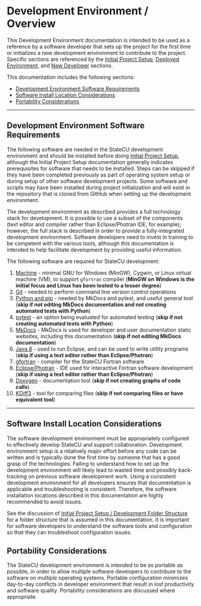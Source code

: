 # Development Environment / Overview

This Development Environment documentation is intended to be used as a reference by a software developer that
sets up the project for the first time or initializes a new development environment to contribute to the project.
Specific sections are referenced by the [Initial Project Setup](../project-init/overview.md),
[Deployed Environment](../deployed-env/overview.md), and
[New Developer](../dev-new/overview.md) sections.

This documentation includes the following sections:

* [Development Environment Software Requirements](#development-environment-software-requirements)
* [Software Install Location Considerations](#software-install-location-considerations)
* [Portability Considerations](#portability-considerations)

------------------

## Development Environment Software Requirements

The following software are needed in the StateCU development environment and should be installed before doing [Initial Project Setup](../project-init/overview.md),
although the Initial Project Setup documentation generally indicates prerequisites for software that needs to be installed.
Steps can be skipped if they have been completed previously as part of operating system setup or
during setup of other software development projects.
Some software and scripts may have been installed during project initialization
and will exist in the repository that is cloned from GitHub when setting up the development environment.

The development environment as described provides a full technology stack for development.
It is possible to use a subset of the components (text editor and compiler rather than Eclipse/Photran IDE, for example);
however, the full stack is described in order to provide a fully-integrated development environment.
Software developers need to invest in training to be competent with the various tools,
although this documentation is intended to help facilitate development by providing useful information.

The following software are required for StateCU development:

1. [Machine](machine.md) - minimal GNU for Windows (MinGW), Cygwin, or Linux virtual machine (VM), to support `gfortran` compiler
(**MinGW on Windows is the initial focus and Linux has been tested to a lesser degree**)
2. [Git](git.md) - needed to perform command line version control operations
3. [Python and pip](python.md) - needed by MkDocs and pytest, and useful general tool
(**skip if not editing MkDocs documentation and not creating automated tests with Python**)
4. [pytest](pytest.md) - an option being evaluated for automated testing (**skip if not creating automated tests with Python**)
5. [MkDocs](mkdocs.md) - MkDocs is used for developer and user documentation static websites, including this documentation
(**skip if not editing MkDocs documentation**)
6. [Java 8](java8.md) - used to run Eclipse, and can be used to write utility programs
(**skip if using a text editor rather than Eclipse/Photran**)
7. [gfortran](gfortran.md) - compiler for the StateCU Fortran software
8. [Eclipse/Photran](eclipse.md) - IDE used for interactive Fortran software development
(**skip if using a text editor rather than Eclipse/Photran**)
9. [Doxygen](doxygen.md) - documentation tool (**skip if not creating graphs of code calls**)
10. [KDiff3](kdiff3.md) - tool for comparing files (**skip if not comparing files or have equivalent tool**)

-------------------

## Software Install Location Considerations

The software development environment must be appropriately configured to effectively develop StateCU and support collaboration.
Development environment setup is a relatively major effort before any code can be written
and is typically done the first time by someone that has a good grasp of the technologies.
Failing to understand how to set up the development environment will likely lead to wasted time
and possibly back-tracking on previous software development work.
Using a consistent development environment for all developers ensures that documentation is applicable and troubleshooting is consistent.
Therefore, the software installation locations described in this documentation are highly recommended to avoid issues.

See the discussion of [Initial Project Setup / Development Folder Structure](../project-init/overview.md#development-folder-structure)
for a folder structure that is assumed in this documentation.
It is important for software developers to understand the software tools and configuration so that they can troubleshoot configuration issues.

## Portability Considerations

The StateCU development environment is intended to be as portable as possible,
in order to allow multiple software developers to contribute to the software on multiple operating systems.
Portable configuration minimizes day-to-day conflicts in developer environment that result in lost productivity and software quality.
Portability considerations are discussed where appropriate.
